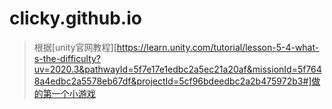 # clicky.github.io

> 根据[unity官网教程][https://learn.unity.com/tutorial/lesson-5-4-what-s-the-difficulty?uv=2020.3&pathwayId=5f7e17e1edbc2a5ec21a20af&missionId=5f7648a4edbc2a5578eb67df&projectId=5cf96bdeedbc2a2b475972b3#]做的第一个小游戏